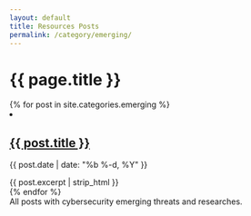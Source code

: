 ```yaml
---
layout: default
title: Resources Posts
permalink: /category/emerging/
---
```

<h1>{{ page.title }}</h1>
<div class="post-list">
  {% for post in site.categories.emerging %}
    <li>
      <h2 class="post-title"><a href="{{ post.url | relative_url }}">{{ post.title }}</a></h2>
      <p class="post-meta">{{ post.date | date: "%b %-d, %Y" }}</p>
      {{ post.excerpt | strip_html }}
    </li>
  {% endfor %}
</div>
All posts with cybersecurity emerging threats and researches.
